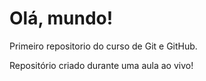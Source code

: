# Olá, mundo!
 Primeiro repositorio do curso de Git e GitHub.

 Repositório criado durante uma aula ao vivo!
